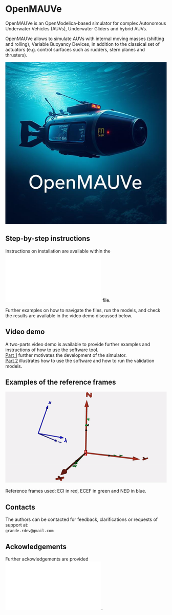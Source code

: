 # OpenMAUVe

OpenMAUVe is an OpenModelica-based simulator for complex Autonomous Underwater Vehicles (AUVs), Underwater Gliders and hybrid AUVs.  
  
OpenMAUVe allows to simulate AUVs with internal moving masses (shifting and rolling), Variable Buoyancy Devices, in addition to the classical set of actuators (e.g. control surfaces such as rudders, stern planes and thrusters).


<img src="https://github.com/grande-dev/OpenMAUVe/blob/master/images/logo_OpenMAUVe.png"> 


## Step-by-step instructions 
Instructions on installation are available within the ![INSTALLATION](./documentation/INSTALLATION.md) file.    
  
Further examples on how to navigate the files, run the models, and check the results are available in the video demo discussed below.   
  


## Video demo
A two-parts video demo is available to provide further examples and instructions of how to use the software tool.     
[Part 1](https://youtu.be/KwfKjwBRIlU) further motivates the development of the simulator.  
[Part 2](https://youtu.be/s6pP4D50OoE) illustrates how to use the software and how to run the validation models.  
  
  
## Examples of the reference frames  
<img src="https://github.com/grande-dev/OpenMAUVe/blob/master/images/frames_rotating.gif"> 

Reference frames used: ECI in red, ECEF in green and NED in blue.


## Contacts
The authors can be contacted for feedback, clarifications or requests of support at:  
`grande.rdev@gmail.com`


## Ackowledgements
Further ackowledgements are provided ![here](./Acknowledgements.md).



